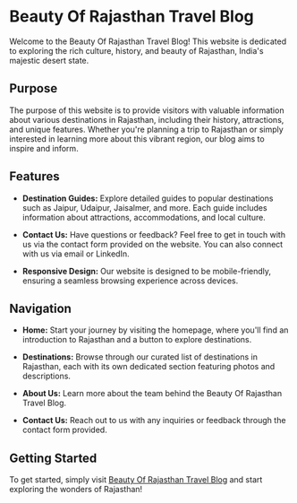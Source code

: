 # Beauty Of Rajasthan Travel Blog

Welcome to the Beauty Of Rajasthan Travel Blog! This website is dedicated to exploring the rich culture, history, and beauty of Rajasthan, India's majestic desert state.

## Purpose

The purpose of this website is to provide visitors with valuable information about various destinations in Rajasthan, including their history, attractions, and unique features. Whether you're planning a trip to Rajasthan or simply interested in learning more about this vibrant region, our blog aims to inspire and inform.

## Features

- **Destination Guides:** Explore detailed guides to popular destinations such as Jaipur, Udaipur, Jaisalmer, and more. Each guide includes information about attractions, accommodations, and local culture.

- **Contact Us:** Have questions or feedback? Feel free to get in touch with us via the contact form provided on the website. You can also connect with us via email or LinkedIn.

- **Responsive Design:** Our website is designed to be mobile-friendly, ensuring a seamless browsing experience across devices.

## Navigation

- **Home:** Start your journey by visiting the homepage, where you'll find an introduction to Rajasthan and a button to explore destinations.

- **Destinations:** Browse through our curated list of destinations in Rajasthan, each with its own dedicated section featuring photos and descriptions.

- **About Us:** Learn more about the team behind the Beauty Of Rajasthan Travel Blog.

- **Contact Us:** Reach out to us with any inquiries or feedback through the contact form provided.

## Getting Started

To get started, simply visit [Beauty Of Rajasthan Travel Blog](#) and start exploring the wonders of Rajasthan!
